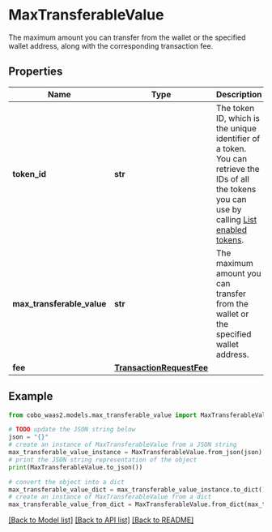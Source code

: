 # MaxTransferableValue

The maximum amount you can transfer from the wallet or the specified wallet address, along with the corresponding transaction fee.

## Properties

Name | Type | Description | Notes
------------ | ------------- | ------------- | -------------
**token_id** | **str** | The token ID, which is the unique identifier of a token. You can retrieve the IDs of all the tokens you can use by calling [List enabled tokens](https://www.cobo.com/developers/v2/api-references/wallets/list-enabled-tokens). | [optional] 
**max_transferable_value** | **str** | The maximum amount you can transfer from the wallet or the specified wallet address. | [optional] 
**fee** | [**TransactionRequestFee**](TransactionRequestFee.md) |  | [optional] 

## Example

```python
from cobo_waas2.models.max_transferable_value import MaxTransferableValue

# TODO update the JSON string below
json = "{}"
# create an instance of MaxTransferableValue from a JSON string
max_transferable_value_instance = MaxTransferableValue.from_json(json)
# print the JSON string representation of the object
print(MaxTransferableValue.to_json())

# convert the object into a dict
max_transferable_value_dict = max_transferable_value_instance.to_dict()
# create an instance of MaxTransferableValue from a dict
max_transferable_value_from_dict = MaxTransferableValue.from_dict(max_transferable_value_dict)
```
[[Back to Model list]](../README.md#documentation-for-models) [[Back to API list]](../README.md#documentation-for-api-endpoints) [[Back to README]](../README.md)


